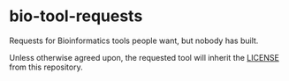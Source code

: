 # bio-tool-requests

Requests for Bioinformatics tools people want, but nobody has built.

Unless otherwise agreed upon, the requested tool will inherit the [LICENSE](./LICENSE) from this repository.
